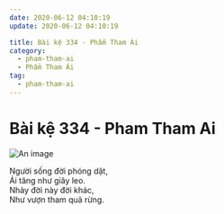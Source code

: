 ```yaml
---
date: 2020-06-12 04:10:19
update: 2020-06-12 04:10:19

title: Bài kệ 334 - Phẩm Tham Ái
category:
  - pham-tham-ai
  - Phẩm Tham Ái
tag:
  - pham-tham-ai
---
```


# Bài kệ 334 - Pham Tham Ai

![An image](/img/pham-tham-ai/pham-tham-ai-334.jpg)

Người sống đời phóng dật,<br>Ái tăng như giây leo.<br>Nhảy đời này đời khác,<br>Như vượn tham quả rừng.<br>

